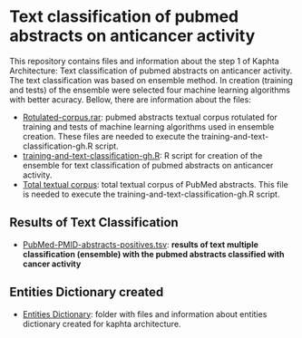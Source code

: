 <h1> Text classification of pubmed abstracts on anticancer activity </h1>
<p>This repository contains files and information about the step 1 of Kaphta Architecture: Text classification of pubmed abstracts on anticancer activity. The text classification was based on ensemble method. In creation (training and tests) of the ensemble were selected four machine learning algorithms with better acuracy.  Bellow, there are information about the files:</p>
<ul>
  <li><a href='https://github.com/ramongsilva/Text-classification-of-pubmed-abstracts-about-polyphenols-anticancer-activity/blob/main/Rotulated-corpus.rar'>Rotulated-corpus.rar</a>: pubmed abstracts textual corpus rotulated for training and tests of machine learning algorithms used in ensemble creation. These files are needed to execute the training-and-text-classification-gh.R script.</li>
  <li><a href='https://github.com/ramongsilva/Text-classification-of-pubmed-abstracts-about-polyphenols-anticancer-activity/blob/main/training-and-text-classification-gh.R'>training-and-text-classification-gh.R</a>: R script for creation of the ensemble for text classification of pubmed abstracts on anticancer activity.</li>
   <li><a href='https://drive.google.com/file/d/1ZxQOrWO0SXXDvnnz4yIwlIhWNvw_uDVH/view'>Total textual corpus</a>: total textual corpus of PubMed abstracts. This file is needed to execute the training-and-text-classification-gh.R script. </li>


</ul>
<h2>Results of Text Classification</h2>
<ul>
      <li><a href='https://github.com/ramongsilva/Text-classification-of-pubmed-abstracts-about-polyphenols-anticancer-activity/blob/main/PubMed-PMID-abstracts-positives.tsv'>PubMed-PMID-abstracts-positives.tsv</a>: <strong>results of text multiple classification (ensemble) with the pubmed abstracts classified with cancer activity</strong></li>
  </ul>
  

<h2>Entities Dictionary created</h2>
<ul>
    <li><a href='https://github.com/ramongsilva/Text-classification-of-pubmed-abstracts-about-polyphenols-anticancer-activity/tree/main/Entities-dictionary'>Entities Dictionary</a>: folder with files and information about entities dictionary created for kaphta architecture.</li>
    </ul>



